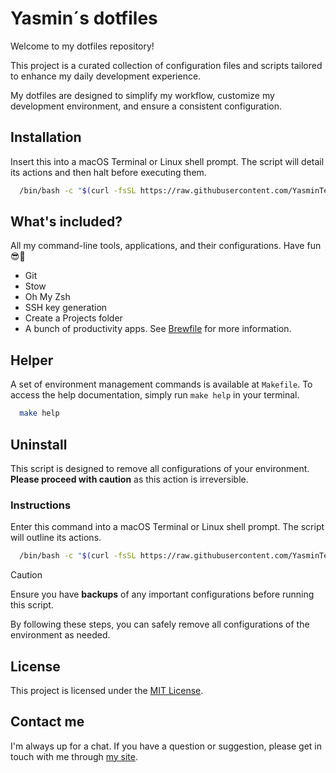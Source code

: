 # Yasmin´s dotfiles

Welcome to my dotfiles repository!

This project is a curated collection of configuration files and scripts tailored to enhance my daily development experience.

My dotfiles are designed to simplify my workflow, customize my development environment, and ensure a consistent configuration.

## Installation

Insert this into a macOS Terminal or Linux shell prompt. The script will detail its actions and then halt before executing them.

```bash
  /bin/bash -c "$(curl -fsSL https://raw.githubusercontent.com/YasminTeles/dotfiles/main/install.sh)"
```

## What's included?

All my command-line tools, applications, and their configurations. Have fun 😎💅

- Git
- Stow
- Oh My Zsh
- SSH key generation
- Create a Projects folder
- A bunch of productivity apps. See [Brewfile](/brew/Brewfile) for more information.

## Helper

A set of environment management commands is available at `Makefile`. To access the help documentation, simply run `make help` in your terminal.

```bash
  make help
```

## Uninstall

This script is designed to remove all configurations of your environment. **Please proceed with caution** as this action is irreversible.

### Instructions

Enter this command into a macOS Terminal or Linux shell prompt. The script will outline its actions.

```bash
  /bin/bash -c "$(curl -fsSL https://raw.githubusercontent.com/YasminTeles/dotfiles/main/uninstall.sh)"
```

> [!CAUTION]
> Ensure you have **backups** of any important configurations before running this script.

By following these steps, you can safely remove all configurations of the environment as needed.

## License

This project is licensed under the [MIT License](LICENSE).

## Contact me

I'm always up for a chat. If you have a question or suggestion, please get in touch with me through [my site](https://yasminteles.com).
